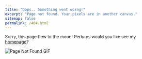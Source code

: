 ```yaml
---
title: "Oops.. Somethimg went worng!"
excerpt: "Page not found. Your pixels are in another canvas."
sitemap: false
permalink: /404.html
---
```


Sorry, this page flew to the moon!
Perhaps would you like see my [homepage](https://hingismartin.github.io)?

<!-- Caption Credits: https://dribbble.com/shots/985070-404-error -->

![Page Not Found GIF](https://www.gehu.ac.in/content/dam/gehu/404.gif "Page not found")


<script type="text/javascript">
  var GOOG_FIXURL_LANG = 'en';
  var GOOG_FIXURL_SITE = '{{ site.url }}'
</script>
<script type="text/javascript"
  src="//linkhelp.clients.google.com/tbproxy/lh/wm/fixurl.js">
</script>
